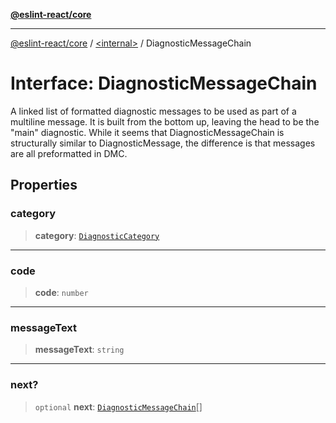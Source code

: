 [**@eslint-react/core**](../../README.md)

***

[@eslint-react/core](../../README.md) / [\<internal\>](../README.md) / DiagnosticMessageChain

# Interface: DiagnosticMessageChain

A linked list of formatted diagnostic messages to be used as part of a multiline message.
It is built from the bottom up, leaving the head to be the "main" diagnostic.
While it seems that DiagnosticMessageChain is structurally similar to DiagnosticMessage,
the difference is that messages are all preformatted in DMC.

## Properties

### category

> **category**: [`DiagnosticCategory`](../enumerations/DiagnosticCategory.md)

***

### code

> **code**: `number`

***

### messageText

> **messageText**: `string`

***

### next?

> `optional` **next**: [`DiagnosticMessageChain`](DiagnosticMessageChain.md)[]
